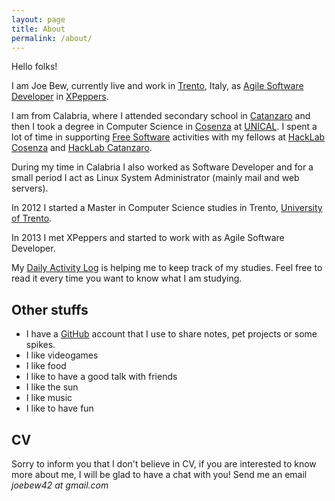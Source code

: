 ```yaml
---
layout: page
title: About
permalink: /about/
---
```


Hello folks!

I am Joe Bew, currently live and work in [Trento](https://en.wikipedia.org/wiki/Trento), Italy, as [Agile Software Developer](https://en.wikipedia.org/wiki/Agile_software_development) in [XPeppers](http://www.xpeppers.com/).

I am from Calabria, where I attended secondary school in [Catanzaro](https://en.wikipedia.org/wiki/Catanzaro) and then I took a degree in Computer Science in [Cosenza](https://en.wikipedia.org/wiki/Cosenza) at [UNICAL](http://www.unical.it/).
I spent a lot of time in supporting [Free Software](https://www.gnu.org/philosophy/free-sw.en.html) activities with my fellows at [HackLab Cosenza](http://hlcs.it/) and [HackLab Catanzaro](http://hacklab.cz/).

During my time in Calabria I also worked as Software Developer and for a small period I act as Linux System Administrator (mainly mail and web servers).

In 2012 I started a Master in Computer Science studies in Trento, [University of Trento](http://www.unitn.it/en).

In 2013 I met XPeppers and started to work with as Agile Software Developer.

My [Daily Activity Log](http://joebew42.github.io/events.xml) is helping me to keep track of my studies. Feel free to read it every time you want to know what I am studying.

## Other stuffs

* I have a [GitHub](https://github.com/joebew42) account that I use to share notes, pet projects or some spikes.
* I like videogames
* I like food
* I like to have a good talk with friends
* I like the sun
* I like music
* I like to have fun

## CV

Sorry to inform you that I don't believe in CV, if you are interested to know more about me, I will be glad to have a chat with you! Send me an email *joebew42 at gmail.com*

